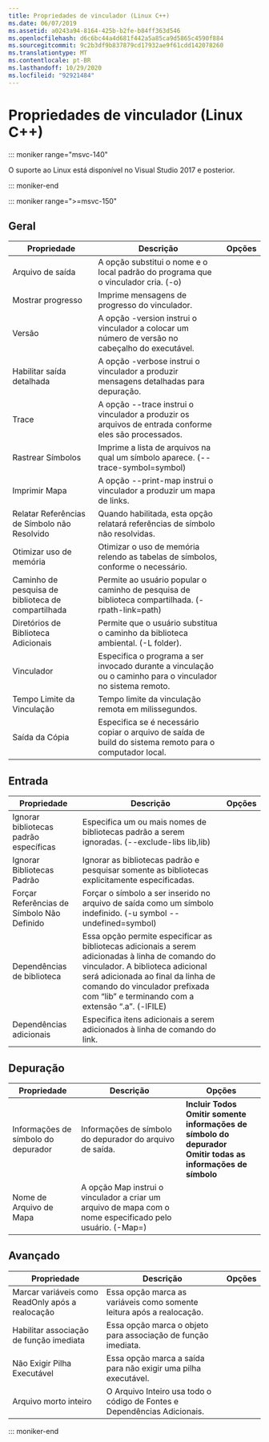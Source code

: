 ```yaml
---
title: Propriedades de vinculador (Linux C++)
ms.date: 06/07/2019
ms.assetid: a0243a94-8164-425b-b2fe-b84ff363d546
ms.openlocfilehash: d6c6bc44a4d681f442a5a85ca9d5865c4590f884
ms.sourcegitcommit: 9c2b3df9b837879cd17932ae9f61cdd142078260
ms.translationtype: MT
ms.contentlocale: pt-BR
ms.lasthandoff: 10/29/2020
ms.locfileid: "92921484"
---
```

# <a name="linker-properties-linux-c"></a>Propriedades de vinculador (Linux C++)

::: moniker range="msvc-140"

O suporte ao Linux está disponível no Visual Studio 2017 e posterior.

::: moniker-end

::: moniker range=">=msvc-150"

## <a name="general"></a>Geral

| Propriedade | Descrição | Opções |
|--|--|--|
| Arquivo de saída | A opção substitui o nome e o local padrão do programa que o vinculador cria. (-o) |
| Mostrar progresso | Imprime mensagens de progresso do vinculador. |
| Versão | A opção -version instrui o vinculador a colocar um número de versão no cabeçalho do executável. |
| Habilitar saída detalhada | A opção -verbose instrui o vinculador a produzir mensagens detalhadas para depuração. |
| Trace | A opção --trace instrui o vinculador a produzir os arquivos de entrada conforme eles são processados. |
| Rastrear Símbolos | Imprime a lista de arquivos na qual um símbolo aparece. (--trace-symbol=symbol) |
| Imprimir Mapa | A opção --print-map instrui o vinculador a produzir um mapa de links. |
| Relatar Referências de Símbolo não Resolvido | Quando habilitada, esta opção relatará referências de símbolo não resolvidas. |
| Otimizar uso de memória | Otimizar o uso de memória relendo as tabelas de símbolos, conforme o necessário. |
| Caminho de pesquisa de biblioteca de compartilhada | Permite ao usuário popular o caminho de pesquisa de biblioteca compartilhada. (-rpath-link=path) |
| Diretórios de Biblioteca Adicionais | Permite que o usuário substitua o caminho da biblioteca ambiental. (-L folder). |
| Vinculador | Especifica o programa a ser invocado durante a vinculação ou o caminho para o vinculador no sistema remoto. |
| Tempo Limite da Vinculação | Tempo limite da vinculação remota em milissegundos. |
| Saída da Cópia | Especifica se é necessário copiar o arquivo de saída de build do sistema remoto para o computador local. |

## <a name="input"></a>Entrada

| Propriedade | Descrição | Opções |
|--|--|--|
| Ignorar bibliotecas padrão específicas | Especifica um ou mais nomes de bibliotecas padrão a serem ignoradas. (--exclude-libs lib,lib) |
| Ignorar Bibliotecas Padrão | Ignorar as bibliotecas padrão e pesquisar somente as bibliotecas explicitamente especificadas. |
| Forçar Referências de Símbolo Não Definido | Forçar o símbolo a ser inserido no arquivo de saída como um símbolo indefinido. (-u symbol --undefined=symbol) |
| Dependências de biblioteca | Essa opção permite especificar as bibliotecas adicionais a serem adicionadas à linha de comando do vinculador. A biblioteca adicional será adicionada ao final da linha de comando do vinculador prefixada com “lib” e terminando com a extensão “.a”.  (-lFILE) |
| Dependências adicionais | Especifica itens adicionais a serem adicionados à linha de comando do link. |

## <a name="debugging"></a>Depuração

| Propriedade | Descrição | Opções |
|--|--|--|
| Informações de símbolo do depurador | Informações de símbolo do depurador do arquivo de saída. | **Incluir Todos**<br>**Omitir somente informações de símbolo do depurador**<br>**Omitir todas as informações de símbolo**<br> |
| Nome de Arquivo de Mapa | A opção Map instrui o vinculador a criar um arquivo de mapa com o nome especificado pelo usuário. (-Map=) |

## <a name="advanced"></a>Avançado

| Propriedade | Descrição | Opções |
|--|--|--|
| Marcar variáveis como ReadOnly após a realocação | Essa opção marca as variáveis como somente leitura após a realocação. |
| Habilitar associação de função imediata | Essa opção marca o objeto para associação de função imediata. |
| Não Exigir Pilha Executável | Essa opção marca a saída para não exigir uma pilha executável. |
| Arquivo morto inteiro | O Arquivo Inteiro usa todo o código de Fontes e Dependências Adicionais. |

::: moniker-end
